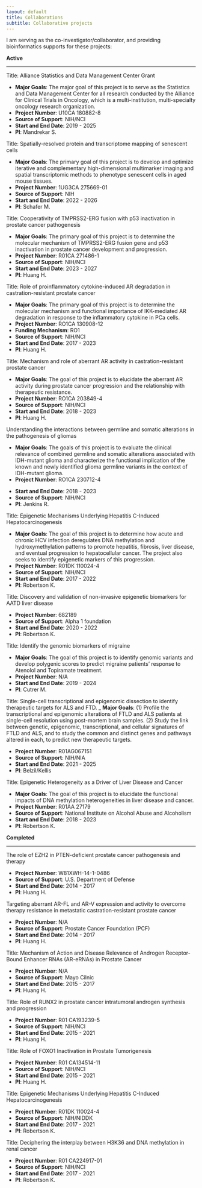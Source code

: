 ```yaml
---
layout: default
title: Collaborations
subtitle: Collaborative projects
---
```


I am serving as the co-investigator/collaborator, and providing bioinformatics supports for these projects:

**Active**

---

Title: Alliance Statistics and Data Management Center Grant
+ **Major Goals**: The major goal of this project is to serve as the Statistics and Data Management Center for all research conducted by the Alliance for Clinical Trials in Oncology, which is a multi-institution, multi-specialty oncology research organization.
+ **Project Number**: U10CA 180882-8
+ **Source of Support**: NIH/NCI
+ **Start and End Date**: 2019 \- 2025
+ **PI**: Mandrekar S.

Title: Spatially-resolved protein and transcriptome mapping of senescent cells
+ **Major Goals**: The primary goal of this project is to develop and optimize iterative and complementary high-dimensional multimarker imaging and spatial transcriptomic methods to phenotype senescent cells in aged mouse tissues.
+ **Project Number**: 1UG3CA 275669-01
+ **Source of Support**: NIH
+ **Start and End Date**: 2022 \- 2026
+ **PI**: Schafer M.

Title: Cooperativity of TMPRSS2-ERG fusion with p53 inactivation in prostate cancer pathogenesis
+ **Major Goals**: The primary goal of this project is to determine the molecular mechanism of TMPRSS2-ERG fusion gene and p53 inactivation in prostate cancer development and progression.
+ **Project Number**: R01CA 271486-1
+ **Source of Support**: NIH/NCI
+ **Start and End Date**: 2023 \- 2027
+ **PI**: Huang H.

Title: Role of proinflammatory cytokine-induced AR degradation in castration-resistant prostate cancer
+ **Major Goals**: The primary goal of this project is to determine the molecular mechanism and functional importance of IKK-mediated AR degradation in response to the inflammatory cytokine in PCa cells.
+ **Project Number**: RO1CA 130908-12
+ **Funding Mechanism**: RO1
+ **Source of Support**: NIH/NCI
+ **Start and End Date**: 2017 \- 2023
+ **PI**: Huang H.

Title: Mechanism and role of aberrant AR activity in castration-resistant prostate cancer
+ **Major Goals**: The goal of this project is to elucidate the aberrant AR activity during prostate cancer progression and the relationship with therapeutic resistance.
+ **Project Number**: RO1CA 203849-4
+ **Source of Support**: NIH/NCI
+ **Start and End Date**: 2018 \- 2023
+ **PI**: Huang H.


Understanding the interactions between germline and somatic alterations in the pathogenesis of gliomas
+ **Major Goals**: The goals of this project is to evaluate the clinical relevance of combined germline and somatic alterations associated with IDH-mutant glioma and characterize the functional implication of the known and newly identified glioma germline variants in the context of IDH-mutant glioma.
+ **Project Number**: RO1CA 230712-4
- **Start and End Date**: 2018 \- 2023
- **Source of Support**: NIH/NCI
- **PI**: Jenkins R.

Title: Epigenetic Mechanisms Underlying Hepatitis C-Induced Hepatocarcinogenesis
- **Major Goals**: The goal of this project is to determine how acute and chronic HCV infection deregulates DNA methylation and hydroxymethylation patterns to promote hepatitis, fibrosis, liver disease, and eventual progression to hepatocellular cancer. The project also seeks to identify epigenetic markers of this progression.
- **Project Number**: R01DK 110024-4
- **Source of Support**: NIH/NCI
- **Start and End Date**: 2017 \- 2022
- **PI**: Robertson K.

Title: Discovery and validation of non-invasive epigenetic biomarkers for AATD liver disease
- **Project Number**: 682189
- **Source of Support**: Alpha 1 foundation
- **Start and End Date**: 2020 \- 2022
- **PI**: Robertson K.


Title: Identify the genomic biomarkers of migraine
- **Major Goals**: The goal of this project is to identify genomic variants and develop polygenic scores to predict migraine patients’ response to Atenolol and Topiramate treatment.
- **Project Number**: N/A
- **Start and End Date**: 2019 \- 2024
- **PI**: Cutrer M.


Title: Single-cell transcriptional and epigenomic dissection to identify therapeutic targets for ALS and FTD. 
_ **Major Goals**: (1) Profile the transcriptional and epigenomic alterations of FTLD and ALS patients at single-cell resolution using post-mortem brain samples. (2) Study the link between genetic, epigenomic, transcriptional, and cellular signatures of FTLD and ALS, and to study the common and distinct genes and pathways altered in each, to predict new therapeutic targets.
- **Project Number**: R01AG067151
- **Source of Support**: NIH/NIA
- **Start and End Date**: 2021 \- 2025
- **PI**: Belzil/Kellis

Title: Epigenetic Heterogeneity as a Driver of Liver Disease and Cancer
- **Major Goals**: The goal of this project is to elucidate the functional impacts of DNA methylation heterogeneities in liver disease and cancer. 
- **Project Number**: R01AA 27179
- **Source of Support**: National Institute on Alcohol Abuse and Alcoholism
- **Start and End Date**: 2018 \- 2023
- **PI**: Robertson K.

**Completed**

---

The role of EZH2 in PTEN-deficient prostate cancer pathogenesis and therapy
- **Project Number**: W81XWH-14-1-0486 
- **Source of Support**: U.S. Department of Defense
- **Start and End Date**: 2014 \- 2017
- **PI**: Huang H.

Targeting aberrant AR-FL and AR-V expression and activity to overcome therapy resistance in metastatic castration-resistant prostate cancer
- **Project Number**: N/A
- **Source of Support**: Prostate Cancer Foundation (PCF)
- **Start and End Date**: 2014 \- 2017
- **PI**: Huang H.

Title: Mechanism of Action and Disease Relevance of Androgen Receptor-Bound Enhancer RNAs (AR-eRNAs) in Prostate Cancer
- **Project Number**: N/A
- **Source of Support**: Mayo Cilnic
- **Start and End Date**: 2015 \- 2017
- **PI**: Huang H.

Title: Role of RUNX2 in prostate cancer intratumoral androgen synthesis and progression
- **Project Number**: R01 CA193239-5 
- **Source of Support**: NIH/NCI
- **Start and End Date**: 2015 \- 2021
- **PI**: Huang H.

Title: Role of FOXO1 Inactivation in Prostate Tumorigenesis
- **Project Number**: R01 CA134514-11
- **Source of Support**: NIH/NCI
- **Start and End Date**: 2015 \- 2021
- **PI**: Huang H.

Title: Epigenetic Mechanisms Underlying Hepatitis C-Induced Hepatocarcinogenesis
- **Project Number**: R01DK 110024-4
- **Source of Support**: NIH/NIDDK
- **Start and End Date**: 2017 \- 2021
- **PI**: Robertson K.

Title: Deciphering the interplay between H3K36 and DNA methylation in renal cancer
- **Project Number**: R01 CA224917-01
- **Source of Support**: NIH/NCI
- **Start and End Date**: 2017 \- 2021
- **PI**: Robertson K.

